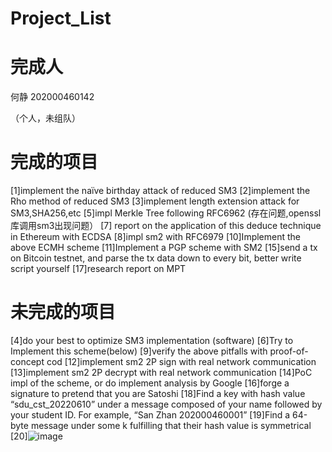 # Project_List
# 完成人
何静 202000460142

（个人，未组队）
# 完成的项目
[1]implement the naïve birthday attack of reduced SM3
[2]implement the Rho method of reduced SM3
[3]implement length extension attack for SM3,SHA256,etc
[5]impl Merkle Tree following RFC6962
(存在问题,openssl库调用sm3出现问题）
[7] report on the application of this deduce technique in Ethereum with ECDSA
[8]impl sm2 with RFC6979
[10]Implement the above ECMH scheme
[11]Implement a PGP scheme with SM2
[15]send a tx on Bitcoin testnet, and parse the tx data down to every bit, better write script yourself
[17]research report on MPT
# 未完成的项目
[4]do your best to optimize SM3 implementation (software)
[6]Try to Implement this scheme(below)
[9]verify the above pitfalls with proof-of-concept cod
[12]implement sm2 2P sign with real network communication
[13]implement sm2 2P decrypt with real network communication
[14]PoC impl of the scheme, or do implement analysis by Google
[16]forge a signature to pretend that you are Satoshi
[18]Find a key with hash value “sdu_cst_20220610” under a message composed of your name followed by your student ID. For example, “San Zhan 202000460001”
[19]Find a 64-byte message under some k fulfilling that their hash value is 
symmetrical
[20]![image](https://user-images.githubusercontent.com/104714591/181935830-d3a627b0-8210-424e-94f5-01402e69f7b0.png)
